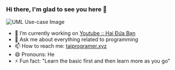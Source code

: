 ### Hi there, I'm glad to see you here 👋

![UML Use-case Image](http://www.plantuml.com/plantuml/png/JO-n3e90343tVaN3pY3iXaJTNFc0fXHiX3lIAyJ4-E-UHWFRotjjapR9oNoPHXYbT_I8fiFDiLCJTeq1Y3qQ5auwMnoC9h42AM7FC1FVQH1iWwvYIV09Y4iIfip5DSllP7iwxFtbCOlf9C5_jThNiwpH_tirlA1dBClZvyY6rOOrD1Aw_C0R)

- 🔭 I’m currently working on [Youtube :: Hai Đứa Bạn](https://www.youtube.com/HaiDuaBan)
- 💬 Ask me about everything related to programming
- 📫 How to reach me: [taiprogramer.xyz](https://taiprogramer.xyz)
- 😄 Pronouns: He
- ⚡ Fun fact: "Learn the basic first and then learn more as you go"
